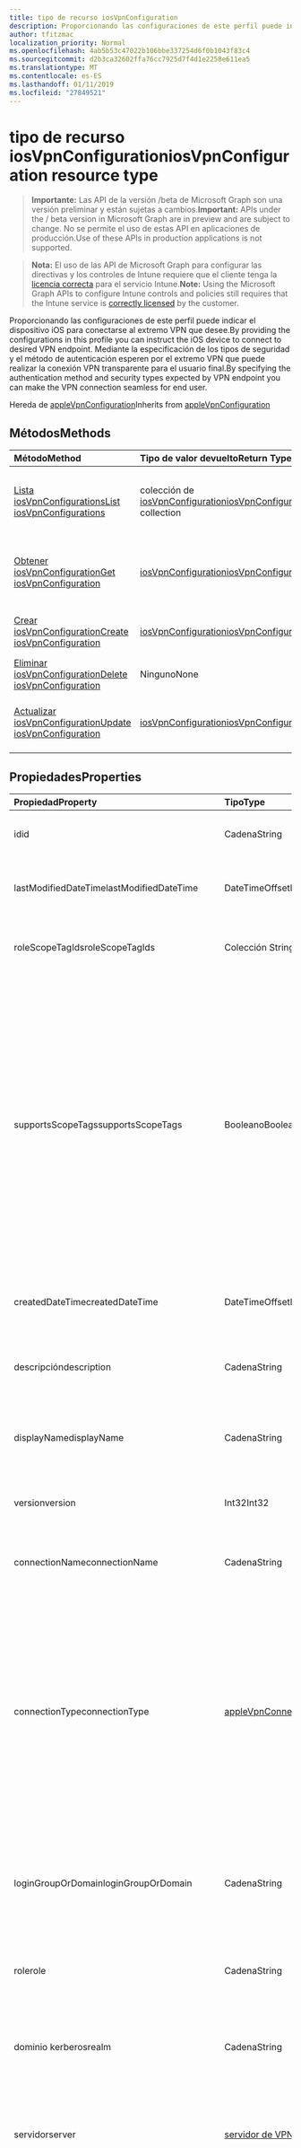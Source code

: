 ```yaml
---
title: tipo de recurso iosVpnConfiguration
description: Proporcionando las configuraciones de este perfil puede indicar el dispositivo iOS para conectarse al extremo VPN que desee. Mediante la especificación de los tipos de seguridad y el método de autenticación esperen por el extremo VPN que puede realizar la conexión VPN transparente para el usuario final.
author: tfitzmac
localization_priority: Normal
ms.openlocfilehash: 4ab5b53c47022b106bbe337254d6f0b1043f83c4
ms.sourcegitcommit: d2b3ca32602ffa76cc7925d7f4d1e2258e611ea5
ms.translationtype: MT
ms.contentlocale: es-ES
ms.lasthandoff: 01/11/2019
ms.locfileid: "27849521"
---
```

# <a name="iosvpnconfiguration-resource-type"></a><span data-ttu-id="f686b-104">tipo de recurso iosVpnConfiguration</span><span class="sxs-lookup"><span data-stu-id="f686b-104">iosVpnConfiguration resource type</span></span>

> <span data-ttu-id="f686b-105">**Importante:** Las API de la versión /beta de Microsoft Graph son una versión preliminar y están sujetas a cambios.</span><span class="sxs-lookup"><span data-stu-id="f686b-105">**Important:** APIs under the / beta version in Microsoft Graph are in preview and are subject to change.</span></span> <span data-ttu-id="f686b-106">No se permite el uso de estas API en aplicaciones de producción.</span><span class="sxs-lookup"><span data-stu-id="f686b-106">Use of these APIs in production applications is not supported.</span></span>

> <span data-ttu-id="f686b-107">**Nota:** El uso de las API de Microsoft Graph para configurar las directivas y los controles de Intune requiere que el cliente tenga la [licencia correcta](https://go.microsoft.com/fwlink/?linkid=839381) para el servicio Intune.</span><span class="sxs-lookup"><span data-stu-id="f686b-107">**Note:** Using the Microsoft Graph APIs to configure Intune controls and policies still requires that the Intune service is [correctly licensed](https://go.microsoft.com/fwlink/?linkid=839381) by the customer.</span></span>

<span data-ttu-id="f686b-108">Proporcionando las configuraciones de este perfil puede indicar el dispositivo iOS para conectarse al extremo VPN que desee.</span><span class="sxs-lookup"><span data-stu-id="f686b-108">By providing the configurations in this profile you can instruct the iOS device to connect to desired VPN endpoint.</span></span> <span data-ttu-id="f686b-109">Mediante la especificación de los tipos de seguridad y el método de autenticación esperen por el extremo VPN que puede realizar la conexión VPN transparente para el usuario final.</span><span class="sxs-lookup"><span data-stu-id="f686b-109">By specifying the authentication method and security types expected by VPN endpoint you can make the VPN connection seamless for end user.</span></span>

<span data-ttu-id="f686b-110">Hereda de [appleVpnConfiguration](../resources/intune-deviceconfig-applevpnconfiguration.md)</span><span class="sxs-lookup"><span data-stu-id="f686b-110">Inherits from [appleVpnConfiguration](../resources/intune-deviceconfig-applevpnconfiguration.md)</span></span>

## <a name="methods"></a><span data-ttu-id="f686b-111">Métodos</span><span class="sxs-lookup"><span data-stu-id="f686b-111">Methods</span></span>
|<span data-ttu-id="f686b-112">Método</span><span class="sxs-lookup"><span data-stu-id="f686b-112">Method</span></span>|<span data-ttu-id="f686b-113">Tipo de valor devuelto</span><span class="sxs-lookup"><span data-stu-id="f686b-113">Return Type</span></span>|<span data-ttu-id="f686b-114">Descripción</span><span class="sxs-lookup"><span data-stu-id="f686b-114">Description</span></span>|
|:---|:---|:---|
|[<span data-ttu-id="f686b-115">Lista iosVpnConfigurations</span><span class="sxs-lookup"><span data-stu-id="f686b-115">List iosVpnConfigurations</span></span>](../api/intune-deviceconfig-iosvpnconfiguration-list.md)|<span data-ttu-id="f686b-116">colección de [iosVpnConfiguration](../resources/intune-deviceconfig-iosvpnconfiguration.md)</span><span class="sxs-lookup"><span data-stu-id="f686b-116">[iosVpnConfiguration](../resources/intune-deviceconfig-iosvpnconfiguration.md) collection</span></span>|<span data-ttu-id="f686b-117">Propiedades de la lista y relaciones de los objetos [iosVpnConfiguration](../resources/intune-deviceconfig-iosvpnconfiguration.md) .</span><span class="sxs-lookup"><span data-stu-id="f686b-117">List properties and relationships of the [iosVpnConfiguration](../resources/intune-deviceconfig-iosvpnconfiguration.md) objects.</span></span>|
|[<span data-ttu-id="f686b-118">Obtener iosVpnConfiguration</span><span class="sxs-lookup"><span data-stu-id="f686b-118">Get iosVpnConfiguration</span></span>](../api/intune-deviceconfig-iosvpnconfiguration-get.md)|[<span data-ttu-id="f686b-119">iosVpnConfiguration</span><span class="sxs-lookup"><span data-stu-id="f686b-119">iosVpnConfiguration</span></span>](../resources/intune-deviceconfig-iosvpnconfiguration.md)|<span data-ttu-id="f686b-120">Leer las propiedades y las relaciones del objeto [iosVpnConfiguration](../resources/intune-deviceconfig-iosvpnconfiguration.md) .</span><span class="sxs-lookup"><span data-stu-id="f686b-120">Read properties and relationships of the [iosVpnConfiguration](../resources/intune-deviceconfig-iosvpnconfiguration.md) object.</span></span>|
|[<span data-ttu-id="f686b-121">Crear iosVpnConfiguration</span><span class="sxs-lookup"><span data-stu-id="f686b-121">Create iosVpnConfiguration</span></span>](../api/intune-deviceconfig-iosvpnconfiguration-create.md)|[<span data-ttu-id="f686b-122">iosVpnConfiguration</span><span class="sxs-lookup"><span data-stu-id="f686b-122">iosVpnConfiguration</span></span>](../resources/intune-deviceconfig-iosvpnconfiguration.md)|<span data-ttu-id="f686b-123">Crear un nuevo objeto [iosVpnConfiguration](../resources/intune-deviceconfig-iosvpnconfiguration.md) .</span><span class="sxs-lookup"><span data-stu-id="f686b-123">Create a new [iosVpnConfiguration](../resources/intune-deviceconfig-iosvpnconfiguration.md) object.</span></span>|
|[<span data-ttu-id="f686b-124">Eliminar iosVpnConfiguration</span><span class="sxs-lookup"><span data-stu-id="f686b-124">Delete iosVpnConfiguration</span></span>](../api/intune-deviceconfig-iosvpnconfiguration-delete.md)|<span data-ttu-id="f686b-125">Ninguno</span><span class="sxs-lookup"><span data-stu-id="f686b-125">None</span></span>|<span data-ttu-id="f686b-126">Elimina un [iosVpnConfiguration](../resources/intune-deviceconfig-iosvpnconfiguration.md).</span><span class="sxs-lookup"><span data-stu-id="f686b-126">Deletes a [iosVpnConfiguration](../resources/intune-deviceconfig-iosvpnconfiguration.md).</span></span>|
|[<span data-ttu-id="f686b-127">Actualizar iosVpnConfiguration</span><span class="sxs-lookup"><span data-stu-id="f686b-127">Update iosVpnConfiguration</span></span>](../api/intune-deviceconfig-iosvpnconfiguration-update.md)|[<span data-ttu-id="f686b-128">iosVpnConfiguration</span><span class="sxs-lookup"><span data-stu-id="f686b-128">iosVpnConfiguration</span></span>](../resources/intune-deviceconfig-iosvpnconfiguration.md)|<span data-ttu-id="f686b-129">Actualizar las propiedades de un objeto [iosVpnConfiguration](../resources/intune-deviceconfig-iosvpnconfiguration.md) .</span><span class="sxs-lookup"><span data-stu-id="f686b-129">Update the properties of a [iosVpnConfiguration](../resources/intune-deviceconfig-iosvpnconfiguration.md) object.</span></span>|

## <a name="properties"></a><span data-ttu-id="f686b-130">Propiedades</span><span class="sxs-lookup"><span data-stu-id="f686b-130">Properties</span></span>
|<span data-ttu-id="f686b-131">Propiedad</span><span class="sxs-lookup"><span data-stu-id="f686b-131">Property</span></span>|<span data-ttu-id="f686b-132">Tipo</span><span class="sxs-lookup"><span data-stu-id="f686b-132">Type</span></span>|<span data-ttu-id="f686b-133">Descripción</span><span class="sxs-lookup"><span data-stu-id="f686b-133">Description</span></span>|
|:---|:---|:---|
|<span data-ttu-id="f686b-134">id</span><span class="sxs-lookup"><span data-stu-id="f686b-134">id</span></span>|<span data-ttu-id="f686b-135">Cadena</span><span class="sxs-lookup"><span data-stu-id="f686b-135">String</span></span>|<span data-ttu-id="f686b-136">Clave de la entidad.</span><span class="sxs-lookup"><span data-stu-id="f686b-136">Key of the entity.</span></span> <span data-ttu-id="f686b-137">Heredado de [deviceConfiguration](../resources/intune-deviceconfig-deviceconfiguration.md)</span><span class="sxs-lookup"><span data-stu-id="f686b-137">Inherited from [deviceConfiguration](../resources/intune-deviceconfig-deviceconfiguration.md)</span></span>|
|<span data-ttu-id="f686b-138">lastModifiedDateTime</span><span class="sxs-lookup"><span data-stu-id="f686b-138">lastModifiedDateTime</span></span>|<span data-ttu-id="f686b-139">DateTimeOffset</span><span class="sxs-lookup"><span data-stu-id="f686b-139">DateTimeOffset</span></span>|<span data-ttu-id="f686b-140">Fecha y hora en la que se modificó el objeto por última vez.</span><span class="sxs-lookup"><span data-stu-id="f686b-140">DateTime the object was last modified.</span></span> <span data-ttu-id="f686b-141">Heredado de [deviceConfiguration](../resources/intune-deviceconfig-deviceconfiguration.md)</span><span class="sxs-lookup"><span data-stu-id="f686b-141">Inherited from [deviceConfiguration](../resources/intune-deviceconfig-deviceconfiguration.md)</span></span>|
|<span data-ttu-id="f686b-142">roleScopeTagIds</span><span class="sxs-lookup"><span data-stu-id="f686b-142">roleScopeTagIds</span></span>|<span data-ttu-id="f686b-143">Colección String</span><span class="sxs-lookup"><span data-stu-id="f686b-143">String collection</span></span>|<span data-ttu-id="f686b-144">Lista de etiquetas de ámbito para esta instancia de entidad.</span><span class="sxs-lookup"><span data-stu-id="f686b-144">List of Scope Tags for this Entity instance.</span></span> <span data-ttu-id="f686b-145">Heredado de [deviceConfiguration](../resources/intune-deviceconfig-deviceconfiguration.md)</span><span class="sxs-lookup"><span data-stu-id="f686b-145">Inherited from [deviceConfiguration](../resources/intune-deviceconfig-deviceconfiguration.md)</span></span>|
|<span data-ttu-id="f686b-146">supportsScopeTags</span><span class="sxs-lookup"><span data-stu-id="f686b-146">supportsScopeTags</span></span>|<span data-ttu-id="f686b-147">Booleano</span><span class="sxs-lookup"><span data-stu-id="f686b-147">Boolean</span></span>|<span data-ttu-id="f686b-148">Indica si la configuración del dispositivo subyacente admite la asignación de etiquetas de ámbito.</span><span class="sxs-lookup"><span data-stu-id="f686b-148">Indicates whether or not the underlying Device Configuration supports the assignment of scope tags.</span></span> <span data-ttu-id="f686b-149">No se permite la asignación a la propiedad ScopeTags cuando este valor es false y entidades no estará visibles para los usuarios con ámbito.</span><span class="sxs-lookup"><span data-stu-id="f686b-149">Assigning to the ScopeTags property is not allowed when this value is false and entities will not be visible to scoped users.</span></span> <span data-ttu-id="f686b-150">Esto se produce para las directivas de heredado creadas en Silverlight y se puede resolver por eliminar y volver a crear la directiva en el Portal de Azure.</span><span class="sxs-lookup"><span data-stu-id="f686b-150">This occurs for Legacy policies created in Silverlight and can be resolved by deleting and recreating the policy in the Azure Portal.</span></span> <span data-ttu-id="f686b-151">Esta propiedad es de sólo lectura.</span><span class="sxs-lookup"><span data-stu-id="f686b-151">This property is read-only.</span></span> <span data-ttu-id="f686b-152">Heredado de [deviceConfiguration](../resources/intune-deviceconfig-deviceconfiguration.md)</span><span class="sxs-lookup"><span data-stu-id="f686b-152">Inherited from [deviceConfiguration](../resources/intune-deviceconfig-deviceconfiguration.md)</span></span>|
|<span data-ttu-id="f686b-153">createdDateTime</span><span class="sxs-lookup"><span data-stu-id="f686b-153">createdDateTime</span></span>|<span data-ttu-id="f686b-154">DateTimeOffset</span><span class="sxs-lookup"><span data-stu-id="f686b-154">DateTimeOffset</span></span>|<span data-ttu-id="f686b-155">Fecha y hora en la que se creó el objeto.</span><span class="sxs-lookup"><span data-stu-id="f686b-155">DateTime the object was created.</span></span> <span data-ttu-id="f686b-156">Heredado de [deviceConfiguration](../resources/intune-deviceconfig-deviceconfiguration.md)</span><span class="sxs-lookup"><span data-stu-id="f686b-156">Inherited from [deviceConfiguration](../resources/intune-deviceconfig-deviceconfiguration.md)</span></span>|
|<span data-ttu-id="f686b-157">descripción</span><span class="sxs-lookup"><span data-stu-id="f686b-157">description</span></span>|<span data-ttu-id="f686b-158">Cadena</span><span class="sxs-lookup"><span data-stu-id="f686b-158">String</span></span>|<span data-ttu-id="f686b-159">Descripción proporcionada por el administrador de la configuración del dispositivo.</span><span class="sxs-lookup"><span data-stu-id="f686b-159">Admin provided description of the Device Configuration.</span></span> <span data-ttu-id="f686b-160">Heredado de [deviceConfiguration](../resources/intune-deviceconfig-deviceconfiguration.md)</span><span class="sxs-lookup"><span data-stu-id="f686b-160">Inherited from [deviceConfiguration](../resources/intune-deviceconfig-deviceconfiguration.md)</span></span>|
|<span data-ttu-id="f686b-161">displayName</span><span class="sxs-lookup"><span data-stu-id="f686b-161">displayName</span></span>|<span data-ttu-id="f686b-162">Cadena</span><span class="sxs-lookup"><span data-stu-id="f686b-162">String</span></span>|<span data-ttu-id="f686b-163">Nombre proporcionado por el administrador de la configuración del dispositivo.</span><span class="sxs-lookup"><span data-stu-id="f686b-163">Admin provided name of the device configuration.</span></span> <span data-ttu-id="f686b-164">Heredado de [deviceConfiguration](../resources/intune-deviceconfig-deviceconfiguration.md)</span><span class="sxs-lookup"><span data-stu-id="f686b-164">Inherited from [deviceConfiguration](../resources/intune-deviceconfig-deviceconfiguration.md)</span></span>|
|<span data-ttu-id="f686b-165">version</span><span class="sxs-lookup"><span data-stu-id="f686b-165">version</span></span>|<span data-ttu-id="f686b-166">Int32</span><span class="sxs-lookup"><span data-stu-id="f686b-166">Int32</span></span>|<span data-ttu-id="f686b-167">Versión de la configuración del dispositivo.</span><span class="sxs-lookup"><span data-stu-id="f686b-167">Version of the device configuration.</span></span> <span data-ttu-id="f686b-168">Heredado de [deviceConfiguration](../resources/intune-deviceconfig-deviceconfiguration.md)</span><span class="sxs-lookup"><span data-stu-id="f686b-168">Inherited from [deviceConfiguration](../resources/intune-deviceconfig-deviceconfiguration.md)</span></span>|
|<span data-ttu-id="f686b-169">connectionName</span><span class="sxs-lookup"><span data-stu-id="f686b-169">connectionName</span></span>|<span data-ttu-id="f686b-170">Cadena</span><span class="sxs-lookup"><span data-stu-id="f686b-170">String</span></span>|<span data-ttu-id="f686b-171">Nombre de la conexión que se muestra al usuario.</span><span class="sxs-lookup"><span data-stu-id="f686b-171">Connection name displayed to the user.</span></span> <span data-ttu-id="f686b-172">Se hereda de [appleVpnConfiguration](../resources/intune-deviceconfig-applevpnconfiguration.md)</span><span class="sxs-lookup"><span data-stu-id="f686b-172">Inherited from [appleVpnConfiguration](../resources/intune-deviceconfig-applevpnconfiguration.md)</span></span>|
|<span data-ttu-id="f686b-173">connectionType</span><span class="sxs-lookup"><span data-stu-id="f686b-173">connectionType</span></span>|[<span data-ttu-id="f686b-174">appleVpnConnectionType</span><span class="sxs-lookup"><span data-stu-id="f686b-174">appleVpnConnectionType</span></span>](../resources/intune-deviceconfig-applevpnconnectiontype.md)|<span data-ttu-id="f686b-175">Tipo de conexión.</span><span class="sxs-lookup"><span data-stu-id="f686b-175">Connection type.</span></span> <span data-ttu-id="f686b-176">Se hereda de [appleVpnConfiguration](../resources/intune-deviceconfig-applevpnconfiguration.md).</span><span class="sxs-lookup"><span data-stu-id="f686b-176">Inherited from [appleVpnConfiguration](../resources/intune-deviceconfig-applevpnconfiguration.md).</span></span> <span data-ttu-id="f686b-177">Los valores posibles son: `ciscoAnyConnect`, `pulseSecure`, `f5EdgeClient`, `dellSonicWallMobileConnect`, `checkPointCapsuleVpn`, `customVpn`, `ciscoIPSec`, `citrix`, `ciscoAnyConnectV2`, `paloAltoGlobalProtect`, `zscalerPrivateAccess`, `f5Access2018`, `citrixSso`, `paloAltoGlobalProtectV2`.</span><span class="sxs-lookup"><span data-stu-id="f686b-177">Possible values are: `ciscoAnyConnect`, `pulseSecure`, `f5EdgeClient`, `dellSonicWallMobileConnect`, `checkPointCapsuleVpn`, `customVpn`, `ciscoIPSec`, `citrix`, `ciscoAnyConnectV2`, `paloAltoGlobalProtect`, `zscalerPrivateAccess`, `f5Access2018`, `citrixSso`, `paloAltoGlobalProtectV2`.</span></span>|
|<span data-ttu-id="f686b-178">loginGroupOrDomain</span><span class="sxs-lookup"><span data-stu-id="f686b-178">loginGroupOrDomain</span></span>|<span data-ttu-id="f686b-179">Cadena</span><span class="sxs-lookup"><span data-stu-id="f686b-179">String</span></span>|<span data-ttu-id="f686b-180">Grupo de inicio de sesión o dominio cuando se establece el tipo de conexión a Dell SonicWALL Mobile conexión.</span><span class="sxs-lookup"><span data-stu-id="f686b-180">Login group or domain when connection type is set to Dell SonicWALL Mobile Connection.</span></span> <span data-ttu-id="f686b-181">Se hereda de [appleVpnConfiguration](../resources/intune-deviceconfig-applevpnconfiguration.md)</span><span class="sxs-lookup"><span data-stu-id="f686b-181">Inherited from [appleVpnConfiguration](../resources/intune-deviceconfig-applevpnconfiguration.md)</span></span>|
|<span data-ttu-id="f686b-182">role</span><span class="sxs-lookup"><span data-stu-id="f686b-182">role</span></span>|<span data-ttu-id="f686b-183">Cadena</span><span class="sxs-lookup"><span data-stu-id="f686b-183">String</span></span>|<span data-ttu-id="f686b-184">Función de tipo de conexión se establece en impulsos seguro.</span><span class="sxs-lookup"><span data-stu-id="f686b-184">Role when connection type is set to Pulse Secure.</span></span> <span data-ttu-id="f686b-185">Se hereda de [appleVpnConfiguration](../resources/intune-deviceconfig-applevpnconfiguration.md)</span><span class="sxs-lookup"><span data-stu-id="f686b-185">Inherited from [appleVpnConfiguration](../resources/intune-deviceconfig-applevpnconfiguration.md)</span></span>|
|<span data-ttu-id="f686b-186">dominio kerberos</span><span class="sxs-lookup"><span data-stu-id="f686b-186">realm</span></span>|<span data-ttu-id="f686b-187">Cadena</span><span class="sxs-lookup"><span data-stu-id="f686b-187">String</span></span>|<span data-ttu-id="f686b-188">Dominio Kerberos cuando se establece el tipo de conexión a impulsos seguro.</span><span class="sxs-lookup"><span data-stu-id="f686b-188">Realm when connection type is set to Pulse Secure.</span></span> <span data-ttu-id="f686b-189">Se hereda de [appleVpnConfiguration](../resources/intune-deviceconfig-applevpnconfiguration.md)</span><span class="sxs-lookup"><span data-stu-id="f686b-189">Inherited from [appleVpnConfiguration](../resources/intune-deviceconfig-applevpnconfiguration.md)</span></span>|
|<span data-ttu-id="f686b-190">servidor</span><span class="sxs-lookup"><span data-stu-id="f686b-190">server</span></span>|[<span data-ttu-id="f686b-191">servidor de VPN</span><span class="sxs-lookup"><span data-stu-id="f686b-191">vpnServer</span></span>](../resources/intune-deviceconfig-vpnserver.md)|<span data-ttu-id="f686b-192">Servidor de VPN en la red.</span><span class="sxs-lookup"><span data-stu-id="f686b-192">VPN Server on the network.</span></span> <span data-ttu-id="f686b-193">Asegúrese de que los usuarios finales pueden tener acceso a esta ubicación de red.</span><span class="sxs-lookup"><span data-stu-id="f686b-193">Make sure end users can access this network location.</span></span> <span data-ttu-id="f686b-194">Se hereda de [appleVpnConfiguration](../resources/intune-deviceconfig-applevpnconfiguration.md)</span><span class="sxs-lookup"><span data-stu-id="f686b-194">Inherited from [appleVpnConfiguration](../resources/intune-deviceconfig-applevpnconfiguration.md)</span></span>|
|<span data-ttu-id="f686b-195">identificador</span><span class="sxs-lookup"><span data-stu-id="f686b-195">identifier</span></span>|<span data-ttu-id="f686b-196">Cadena</span><span class="sxs-lookup"><span data-stu-id="f686b-196">String</span></span>|<span data-ttu-id="f686b-197">Identificador proporcionado por el proveedor de VPN cuando se establece el tipo de conexión a VPN personalizado.</span><span class="sxs-lookup"><span data-stu-id="f686b-197">Identifier provided by VPN vendor when connection type is set to Custom VPN.</span></span> <span data-ttu-id="f686b-198">Por ejemplo: AnyConnect de Cisco usa un identificador de la com.cisco.anyconnect.applevpn.plugin de formulario Inherited desde [appleVpnConfiguration](../resources/intune-deviceconfig-applevpnconfiguration.md)</span><span class="sxs-lookup"><span data-stu-id="f686b-198">For example: Cisco AnyConnect uses an identifier of the form com.cisco.anyconnect.applevpn.plugin Inherited from [appleVpnConfiguration](../resources/intune-deviceconfig-applevpnconfiguration.md)</span></span>|
|<span data-ttu-id="f686b-199">customData</span><span class="sxs-lookup"><span data-stu-id="f686b-199">customData</span></span>|<span data-ttu-id="f686b-200">colección [keyValue](../resources/intune-deviceconfig-keyvalue.md)</span><span class="sxs-lookup"><span data-stu-id="f686b-200">[keyValue](../resources/intune-deviceconfig-keyvalue.md) collection</span></span>|<span data-ttu-id="f686b-201">Datos personalizados cuando se establece el tipo de conexión a VPN personalizado.</span><span class="sxs-lookup"><span data-stu-id="f686b-201">Custom data when connection type is set to Custom VPN.</span></span> <span data-ttu-id="f686b-202">Use este campo para habilitar la funcionalidad no admitida por Intune, pero disponible en la solución de VPN.</span><span class="sxs-lookup"><span data-stu-id="f686b-202">Use this field to enable functionality not supported by Intune, but available in your VPN solution.</span></span> <span data-ttu-id="f686b-203">Póngase en contacto con su proveedor de VPN para obtener información sobre cómo agregar estos pares de clave y valor.</span><span class="sxs-lookup"><span data-stu-id="f686b-203">Contact your VPN vendor to learn how to add these key/value pairs.</span></span> <span data-ttu-id="f686b-204">Esta colección puede contener un máximo de 25 elementos.</span><span class="sxs-lookup"><span data-stu-id="f686b-204">This collection can contain a maximum of 25 elements.</span></span> <span data-ttu-id="f686b-205">Se hereda de [appleVpnConfiguration](../resources/intune-deviceconfig-applevpnconfiguration.md)</span><span class="sxs-lookup"><span data-stu-id="f686b-205">Inherited from [appleVpnConfiguration](../resources/intune-deviceconfig-applevpnconfiguration.md)</span></span>|
|<span data-ttu-id="f686b-206">customKeyValueData</span><span class="sxs-lookup"><span data-stu-id="f686b-206">customKeyValueData</span></span>|<span data-ttu-id="f686b-207">Colección [keyValuePair](../resources/intune-shared-keyvaluepair.md)</span><span class="sxs-lookup"><span data-stu-id="f686b-207">[keyValuePair](../resources/intune-shared-keyvaluepair.md) collection</span></span>|<span data-ttu-id="f686b-208">Datos personalizados cuando se establece el tipo de conexión a VPN personalizado.</span><span class="sxs-lookup"><span data-stu-id="f686b-208">Custom data when connection type is set to Custom VPN.</span></span> <span data-ttu-id="f686b-209">Use este campo para habilitar la funcionalidad no admitida por Intune, pero disponible en la solución de VPN.</span><span class="sxs-lookup"><span data-stu-id="f686b-209">Use this field to enable functionality not supported by Intune, but available in your VPN solution.</span></span> <span data-ttu-id="f686b-210">Póngase en contacto con su proveedor de VPN para obtener información sobre cómo agregar estos pares de clave y valor.</span><span class="sxs-lookup"><span data-stu-id="f686b-210">Contact your VPN vendor to learn how to add these key/value pairs.</span></span> <span data-ttu-id="f686b-211">Esta colección puede contener un máximo de 25 elementos.</span><span class="sxs-lookup"><span data-stu-id="f686b-211">This collection can contain a maximum of 25 elements.</span></span> <span data-ttu-id="f686b-212">Se hereda de [appleVpnConfiguration](../resources/intune-deviceconfig-applevpnconfiguration.md)</span><span class="sxs-lookup"><span data-stu-id="f686b-212">Inherited from [appleVpnConfiguration](../resources/intune-deviceconfig-applevpnconfiguration.md)</span></span>|
|<span data-ttu-id="f686b-213">enableSplitTunneling</span><span class="sxs-lookup"><span data-stu-id="f686b-213">enableSplitTunneling</span></span>|<span data-ttu-id="f686b-214">Booleano</span><span class="sxs-lookup"><span data-stu-id="f686b-214">Boolean</span></span>|<span data-ttu-id="f686b-215">Enviar todo el tráfico de red a través de VPN.</span><span class="sxs-lookup"><span data-stu-id="f686b-215">Send all network traffic through VPN.</span></span> <span data-ttu-id="f686b-216">Se hereda de [appleVpnConfiguration](../resources/intune-deviceconfig-applevpnconfiguration.md)</span><span class="sxs-lookup"><span data-stu-id="f686b-216">Inherited from [appleVpnConfiguration](../resources/intune-deviceconfig-applevpnconfiguration.md)</span></span>|
|<span data-ttu-id="f686b-217">authenticationMethod</span><span class="sxs-lookup"><span data-stu-id="f686b-217">authenticationMethod</span></span>|[<span data-ttu-id="f686b-218">vpnAuthenticationMethod</span><span class="sxs-lookup"><span data-stu-id="f686b-218">vpnAuthenticationMethod</span></span>](../resources/intune-deviceconfig-vpnauthenticationmethod.md)|<span data-ttu-id="f686b-219">Método de autenticación para esta conexión VPN.</span><span class="sxs-lookup"><span data-stu-id="f686b-219">Authentication method for this VPN connection.</span></span> <span data-ttu-id="f686b-220">Se hereda de [appleVpnConfiguration](../resources/intune-deviceconfig-applevpnconfiguration.md).</span><span class="sxs-lookup"><span data-stu-id="f686b-220">Inherited from [appleVpnConfiguration](../resources/intune-deviceconfig-applevpnconfiguration.md).</span></span> <span data-ttu-id="f686b-221">Los valores posibles son: `certificate` y `usernameAndPassword`.</span><span class="sxs-lookup"><span data-stu-id="f686b-221">Possible values are: `certificate`, `usernameAndPassword`.</span></span>|
|<span data-ttu-id="f686b-222">enablePerApp</span><span class="sxs-lookup"><span data-stu-id="f686b-222">enablePerApp</span></span>|<span data-ttu-id="f686b-223">Booleano</span><span class="sxs-lookup"><span data-stu-id="f686b-223">Boolean</span></span>|<span data-ttu-id="f686b-224">Si se establece en true, crea de carga por aplicación VPN que más adelante se puede asociar con las aplicaciones que pueden desencadenar este conexiones VPN en dispositivo de iOS del usuario final.</span><span class="sxs-lookup"><span data-stu-id="f686b-224">Setting this to true creates Per-App VPN payload which can later be associated with Apps that can trigger this VPN conneciton on the end user's iOS device.</span></span> <span data-ttu-id="f686b-225">Se hereda de [appleVpnConfiguration](../resources/intune-deviceconfig-applevpnconfiguration.md)</span><span class="sxs-lookup"><span data-stu-id="f686b-225">Inherited from [appleVpnConfiguration](../resources/intune-deviceconfig-applevpnconfiguration.md)</span></span>|
|<span data-ttu-id="f686b-226">safariDomains</span><span class="sxs-lookup"><span data-stu-id="f686b-226">safariDomains</span></span>|<span data-ttu-id="f686b-227">Colección String</span><span class="sxs-lookup"><span data-stu-id="f686b-227">String collection</span></span>|<span data-ttu-id="f686b-228">Dominios de Safari cuando está habilitada esta VPN por la configuración de la aplicación.</span><span class="sxs-lookup"><span data-stu-id="f686b-228">Safari domains when this VPN per App setting is enabled.</span></span> <span data-ttu-id="f686b-229">Además de las aplicaciones asociadas con esta VPN, dominios de Safari especifiquen aquí también podrá desencadenar esta conexión VPN.</span><span class="sxs-lookup"><span data-stu-id="f686b-229">In addition to the apps associated with this VPN, Safari domains specified here will also be able to trigger this VPN connection.</span></span> <span data-ttu-id="f686b-230">Se hereda de [appleVpnConfiguration](../resources/intune-deviceconfig-applevpnconfiguration.md)</span><span class="sxs-lookup"><span data-stu-id="f686b-230">Inherited from [appleVpnConfiguration](../resources/intune-deviceconfig-applevpnconfiguration.md)</span></span>|
|<span data-ttu-id="f686b-231">onDemandRules</span><span class="sxs-lookup"><span data-stu-id="f686b-231">onDemandRules</span></span>|<span data-ttu-id="f686b-232">colección de [vpnOnDemandRule](../resources/intune-deviceconfig-vpnondemandrule.md)</span><span class="sxs-lookup"><span data-stu-id="f686b-232">[vpnOnDemandRule](../resources/intune-deviceconfig-vpnondemandrule.md) collection</span></span>|<span data-ttu-id="f686b-233">Reglas de On Demand.</span><span class="sxs-lookup"><span data-stu-id="f686b-233">On-Demand Rules.</span></span> <span data-ttu-id="f686b-234">Esta colección puede contener un máximo de 500 elementos.</span><span class="sxs-lookup"><span data-stu-id="f686b-234">This collection can contain a maximum of 500 elements.</span></span> <span data-ttu-id="f686b-235">Se hereda de [appleVpnConfiguration](../resources/intune-deviceconfig-applevpnconfiguration.md)</span><span class="sxs-lookup"><span data-stu-id="f686b-235">Inherited from [appleVpnConfiguration](../resources/intune-deviceconfig-applevpnconfiguration.md)</span></span>|
|<span data-ttu-id="f686b-236">proxyServer</span><span class="sxs-lookup"><span data-stu-id="f686b-236">proxyServer</span></span>|[<span data-ttu-id="f686b-237">vpnProxyServer</span><span class="sxs-lookup"><span data-stu-id="f686b-237">vpnProxyServer</span></span>](../resources/intune-deviceconfig-vpnproxyserver.md)|<span data-ttu-id="f686b-238">Servidor proxy.</span><span class="sxs-lookup"><span data-stu-id="f686b-238">Proxy Server.</span></span> <span data-ttu-id="f686b-239">Se hereda de [appleVpnConfiguration](../resources/intune-deviceconfig-applevpnconfiguration.md)</span><span class="sxs-lookup"><span data-stu-id="f686b-239">Inherited from [appleVpnConfiguration](../resources/intune-deviceconfig-applevpnconfiguration.md)</span></span>|
|<span data-ttu-id="f686b-240">optInToDeviceIdSharing</span><span class="sxs-lookup"><span data-stu-id="f686b-240">optInToDeviceIdSharing</span></span>|<span data-ttu-id="f686b-241">Booleano</span><span class="sxs-lookup"><span data-stu-id="f686b-241">Boolean</span></span>|<span data-ttu-id="f686b-242">Participar en uso compartido de identificador del dispositivo a los clientes de vpn de terceros para su uso durante la validación de control de acceso de red.</span><span class="sxs-lookup"><span data-stu-id="f686b-242">Opt-In to sharing the device's Id to third-party vpn clients for use during network access control validation.</span></span> <span data-ttu-id="f686b-243">Se hereda de [appleVpnConfiguration](../resources/intune-deviceconfig-applevpnconfiguration.md)</span><span class="sxs-lookup"><span data-stu-id="f686b-243">Inherited from [appleVpnConfiguration](../resources/intune-deviceconfig-applevpnconfiguration.md)</span></span>|
|<span data-ttu-id="f686b-244">tipo de proveedor</span><span class="sxs-lookup"><span data-stu-id="f686b-244">providerType</span></span>|[<span data-ttu-id="f686b-245">vpnProviderType</span><span class="sxs-lookup"><span data-stu-id="f686b-245">vpnProviderType</span></span>](../resources/intune-deviceconfig-vpnprovidertype.md)|<span data-ttu-id="f686b-246">Tipo de proveedor de VPN por cada aplicación.</span><span class="sxs-lookup"><span data-stu-id="f686b-246">Provider type for per-app VPN.</span></span> <span data-ttu-id="f686b-247">Los valores posibles son: `notConfigured`, `appProxy` y `packetTunnel`.</span><span class="sxs-lookup"><span data-stu-id="f686b-247">Possible values are: `notConfigured`, `appProxy`, `packetTunnel`.</span></span>|
|<span data-ttu-id="f686b-248">userDomain</span><span class="sxs-lookup"><span data-stu-id="f686b-248">userDomain</span></span>|<span data-ttu-id="f686b-249">Cadena</span><span class="sxs-lookup"><span data-stu-id="f686b-249">String</span></span>|<span data-ttu-id="f686b-250">Sólo Zscaler.</span><span class="sxs-lookup"><span data-stu-id="f686b-250">Zscaler only.</span></span> <span data-ttu-id="f686b-251">Escriba un dominio estático para rellenar previamente el campo de inicio de sesión con en la aplicación Zscaler.</span><span class="sxs-lookup"><span data-stu-id="f686b-251">Enter a static domain to pre-populate the login field with in the Zscaler app.</span></span> <span data-ttu-id="f686b-252">Si se deja vacía, se utilizará el dominio del usuario Azure Active Directory.</span><span class="sxs-lookup"><span data-stu-id="f686b-252">If this is left empty, the user's Azure Active Directory domain will be used instead.</span></span>|
|<span data-ttu-id="f686b-253">strictEnforcement</span><span class="sxs-lookup"><span data-stu-id="f686b-253">strictEnforcement</span></span>|<span data-ttu-id="f686b-254">Booleano</span><span class="sxs-lookup"><span data-stu-id="f686b-254">Boolean</span></span>|<span data-ttu-id="f686b-255">Sólo Zscaler.</span><span class="sxs-lookup"><span data-stu-id="f686b-255">Zscaler only.</span></span> <span data-ttu-id="f686b-256">Bloques de tráfico de red hasta que el usuario cierre sesión en la aplicación Zscaler.</span><span class="sxs-lookup"><span data-stu-id="f686b-256">Blocks network traffic until the user signs into Zscaler app.</span></span> <span data-ttu-id="f686b-257">"True" significa que el tráfico se bloquea.</span><span class="sxs-lookup"><span data-stu-id="f686b-257">"True" means traffic is blocked.</span></span>|
|<span data-ttu-id="f686b-258">cloudName</span><span class="sxs-lookup"><span data-stu-id="f686b-258">cloudName</span></span>|<span data-ttu-id="f686b-259">Cadena</span><span class="sxs-lookup"><span data-stu-id="f686b-259">String</span></span>|<span data-ttu-id="f686b-260">Sólo Zscaler.</span><span class="sxs-lookup"><span data-stu-id="f686b-260">Zscaler only.</span></span> <span data-ttu-id="f686b-261">Nube de Zscaler que está asignado el usuario.</span><span class="sxs-lookup"><span data-stu-id="f686b-261">Zscaler cloud which the user is assigned to.</span></span>|
|<span data-ttu-id="f686b-262">excludeList</span><span class="sxs-lookup"><span data-stu-id="f686b-262">excludeList</span></span>|<span data-ttu-id="f686b-263">Colección String</span><span class="sxs-lookup"><span data-stu-id="f686b-263">String collection</span></span>|<span data-ttu-id="f686b-264">Sólo Zscaler.</span><span class="sxs-lookup"><span data-stu-id="f686b-264">Zscaler only.</span></span> <span data-ttu-id="f686b-265">Lista de direcciones de red que no se envían a través de la nube de Zscaler.</span><span class="sxs-lookup"><span data-stu-id="f686b-265">List of network addresses which are not sent through the Zscaler cloud.</span></span>|

## <a name="relationships"></a><span data-ttu-id="f686b-266">Relaciones</span><span class="sxs-lookup"><span data-stu-id="f686b-266">Relationships</span></span>
|<span data-ttu-id="f686b-267">Relación</span><span class="sxs-lookup"><span data-stu-id="f686b-267">Relationship</span></span>|<span data-ttu-id="f686b-268">Tipo</span><span class="sxs-lookup"><span data-stu-id="f686b-268">Type</span></span>|<span data-ttu-id="f686b-269">Description</span><span class="sxs-lookup"><span data-stu-id="f686b-269">Description</span></span>|
|:---|:---|:---|
|<span data-ttu-id="f686b-270">groupAssignments</span><span class="sxs-lookup"><span data-stu-id="f686b-270">groupAssignments</span></span>|<span data-ttu-id="f686b-271">colección de [deviceConfigurationGroupAssignment](../resources/intune-deviceconfig-deviceconfigurationgroupassignment.md)</span><span class="sxs-lookup"><span data-stu-id="f686b-271">[deviceConfigurationGroupAssignment](../resources/intune-deviceconfig-deviceconfigurationgroupassignment.md) collection</span></span>|<span data-ttu-id="f686b-272">La lista de asignaciones de grupo para el perfil de configuración del dispositivo.</span><span class="sxs-lookup"><span data-stu-id="f686b-272">The list of group assignments for the device configuration profile.</span></span> <span data-ttu-id="f686b-273">Heredado de [deviceConfiguration](../resources/intune-deviceconfig-deviceconfiguration.md)</span><span class="sxs-lookup"><span data-stu-id="f686b-273">Inherited from [deviceConfiguration](../resources/intune-deviceconfig-deviceconfiguration.md)</span></span>|
|<span data-ttu-id="f686b-274">asignaciones</span><span class="sxs-lookup"><span data-stu-id="f686b-274">assignments</span></span>|<span data-ttu-id="f686b-275">Colección [deviceConfigurationAssignment](../resources/intune-deviceconfig-deviceconfigurationassignment.md)</span><span class="sxs-lookup"><span data-stu-id="f686b-275">[deviceConfigurationAssignment](../resources/intune-deviceconfig-deviceconfigurationassignment.md) collection</span></span>|<span data-ttu-id="f686b-276">La lista de tareas para el perfil de configuración del dispositivo.</span><span class="sxs-lookup"><span data-stu-id="f686b-276">The list of assignments for the device configuration profile.</span></span> <span data-ttu-id="f686b-277">Heredado de [deviceConfiguration](../resources/intune-deviceconfig-deviceconfiguration.md)</span><span class="sxs-lookup"><span data-stu-id="f686b-277">Inherited from [deviceConfiguration](../resources/intune-deviceconfig-deviceconfiguration.md)</span></span>|
|<span data-ttu-id="f686b-278">deviceStatuses</span><span class="sxs-lookup"><span data-stu-id="f686b-278">deviceStatuses</span></span>|<span data-ttu-id="f686b-279">Colección [deviceConfigurationDeviceStatus](../resources/intune-deviceconfig-deviceconfigurationdevicestatus.md)</span><span class="sxs-lookup"><span data-stu-id="f686b-279">[deviceConfigurationDeviceStatus](../resources/intune-deviceconfig-deviceconfigurationdevicestatus.md) collection</span></span>|<span data-ttu-id="f686b-280">Estado de instalación de configuración del dispositivo por dispositivo.</span><span class="sxs-lookup"><span data-stu-id="f686b-280">Device configuration installation status by device.</span></span> <span data-ttu-id="f686b-281">Heredado de [deviceConfiguration](../resources/intune-deviceconfig-deviceconfiguration.md)</span><span class="sxs-lookup"><span data-stu-id="f686b-281">Inherited from [deviceConfiguration](../resources/intune-deviceconfig-deviceconfiguration.md)</span></span>|
|<span data-ttu-id="f686b-282">userStatuses</span><span class="sxs-lookup"><span data-stu-id="f686b-282">userStatuses</span></span>|<span data-ttu-id="f686b-283">Colección [deviceConfigurationUserStatus](../resources/intune-deviceconfig-deviceconfigurationuserstatus.md)</span><span class="sxs-lookup"><span data-stu-id="f686b-283">[deviceConfigurationUserStatus](../resources/intune-deviceconfig-deviceconfigurationuserstatus.md) collection</span></span>|<span data-ttu-id="f686b-284">Estado de instalación de configuración de dispositivo por usuario.</span><span class="sxs-lookup"><span data-stu-id="f686b-284">Device configuration installation status by user.</span></span> <span data-ttu-id="f686b-285">Heredado de [deviceConfiguration](../resources/intune-deviceconfig-deviceconfiguration.md)</span><span class="sxs-lookup"><span data-stu-id="f686b-285">Inherited from [deviceConfiguration](../resources/intune-deviceconfig-deviceconfiguration.md)</span></span>|
|<span data-ttu-id="f686b-286">deviceStatusOverview</span><span class="sxs-lookup"><span data-stu-id="f686b-286">deviceStatusOverview</span></span>|[<span data-ttu-id="f686b-287">deviceConfigurationDeviceOverview</span><span class="sxs-lookup"><span data-stu-id="f686b-287">deviceConfigurationDeviceOverview</span></span>](../resources/intune-deviceconfig-deviceconfigurationdeviceoverview.md)|<span data-ttu-id="f686b-288">Información general sobre el estado de dispositivos de la configuración de dispositivo. Heredado de [deviceConfiguration](../resources/intune-deviceconfig-deviceconfiguration.md)</span><span class="sxs-lookup"><span data-stu-id="f686b-288">Device Configuration devices status overview Inherited from [deviceConfiguration](../resources/intune-deviceconfig-deviceconfiguration.md)</span></span>|
|<span data-ttu-id="f686b-289">userStatusOverview</span><span class="sxs-lookup"><span data-stu-id="f686b-289">userStatusOverview</span></span>|[<span data-ttu-id="f686b-290">deviceConfigurationUserOverview</span><span class="sxs-lookup"><span data-stu-id="f686b-290">deviceConfigurationUserOverview</span></span>](../resources/intune-deviceconfig-deviceconfigurationuseroverview.md)|<span data-ttu-id="f686b-291">Información general sobre el estado de usuarios de la configuración de dispositivo. Heredado de [deviceConfiguration](../resources/intune-deviceconfig-deviceconfiguration.md)</span><span class="sxs-lookup"><span data-stu-id="f686b-291">Device Configuration users status overview Inherited from [deviceConfiguration](../resources/intune-deviceconfig-deviceconfiguration.md)</span></span>|
|<span data-ttu-id="f686b-292">deviceSettingStateSummaries</span><span class="sxs-lookup"><span data-stu-id="f686b-292">deviceSettingStateSummaries</span></span>|<span data-ttu-id="f686b-293">Colección [settingStateDeviceSummary](../resources/intune-deviceconfig-settingstatedevicesummary.md)</span><span class="sxs-lookup"><span data-stu-id="f686b-293">[settingStateDeviceSummary](../resources/intune-deviceconfig-settingstatedevicesummary.md) collection</span></span>|<span data-ttu-id="f686b-294">Resumen de dispositivo sobre el estado de configuración de la configuración de dispositivo. Heredado de [deviceConfiguration](../resources/intune-deviceconfig-deviceconfiguration.md)</span><span class="sxs-lookup"><span data-stu-id="f686b-294">Device Configuration Setting State Device Summary Inherited from [deviceConfiguration](../resources/intune-deviceconfig-deviceconfiguration.md)</span></span>|
|<span data-ttu-id="f686b-295">identityCertificate</span><span class="sxs-lookup"><span data-stu-id="f686b-295">identityCertificate</span></span>|[<span data-ttu-id="f686b-296">iosCertificateProfileBase</span><span class="sxs-lookup"><span data-stu-id="f686b-296">iosCertificateProfileBase</span></span>](../resources/intune-deviceconfig-ioscertificateprofilebase.md)|<span data-ttu-id="f686b-297">Certificado de identidad para la autenticación de cliente al método de autenticación es el certificado.</span><span class="sxs-lookup"><span data-stu-id="f686b-297">Identity certificate for client authentication when authentication method is certificate.</span></span>|

## <a name="json-representation"></a><span data-ttu-id="f686b-298">Representación JSON</span><span class="sxs-lookup"><span data-stu-id="f686b-298">JSON Representation</span></span>
<span data-ttu-id="f686b-299">Aquí tiene una representación JSON del recurso.</span><span class="sxs-lookup"><span data-stu-id="f686b-299">Here is a JSON representation of the resource.</span></span>
<!-- {
  "blockType": "resource",
  "keyProperty": "id",
  "@odata.type": "microsoft.graph.iosVpnConfiguration"
}
-->
``` json
{
  "@odata.type": "#microsoft.graph.iosVpnConfiguration",
  "id": "String (identifier)",
  "lastModifiedDateTime": "String (timestamp)",
  "roleScopeTagIds": [
    "String"
  ],
  "supportsScopeTags": true,
  "createdDateTime": "String (timestamp)",
  "description": "String",
  "displayName": "String",
  "version": 1024,
  "connectionName": "String",
  "connectionType": "String",
  "loginGroupOrDomain": "String",
  "role": "String",
  "realm": "String",
  "server": {
    "@odata.type": "microsoft.graph.vpnServer",
    "description": "String",
    "address": "String",
    "isDefaultServer": true
  },
  "identifier": "String",
  "customData": [
    {
      "@odata.type": "microsoft.graph.keyValue",
      "key": "String",
      "value": "String"
    }
  ],
  "customKeyValueData": [
    {
      "@odata.type": "microsoft.graph.keyValuePair",
      "name": "String",
      "value": "String"
    }
  ],
  "enableSplitTunneling": true,
  "authenticationMethod": "String",
  "enablePerApp": true,
  "safariDomains": [
    "String"
  ],
  "onDemandRules": [
    {
      "@odata.type": "microsoft.graph.vpnOnDemandRule",
      "ssids": [
        "String"
      ],
      "dnsSearchDomains": [
        "String"
      ],
      "probeUrl": "String",
      "action": "String",
      "domainAction": "String",
      "domains": [
        "String"
      ],
      "probeRequiredUrl": "String"
    }
  ],
  "proxyServer": {
    "@odata.type": "microsoft.graph.vpnProxyServer",
    "automaticConfigurationScriptUrl": "String",
    "address": "String",
    "port": 1024
  },
  "optInToDeviceIdSharing": true,
  "providerType": "String",
  "userDomain": "String",
  "strictEnforcement": true,
  "cloudName": "String",
  "excludeList": [
    "String"
  ]
}
```





